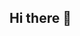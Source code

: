 ## Hi there 👋

<!--
**ProfIvanilda/ProfIvanilda** is a ✨ _special_ ✨ repository because its `README.md` (this file) appears on your GitHub profile.

Here are some ideas to get you started:Olá meu nome é Ivanilda, sou professora de Matemática e este ano estou lecionando Matemática para os  1o. ano do Ensino Médio ( 4 turmas) e Tecnologia e Robótica para os 2o.ano do Ensino Medio ( 2 turmas).

- 🔭 I’m currently working on ...
- 🌱 I’m currently learning ...
- 👯 I’m looking to collaborate on ...
- 🤔 I’m looking for help with ...
- 💬 Ask me about ...
- 📫 How to reach me: ...
- 😄 Pronouns: ...
- ⚡ Fun fact: ...
-->
